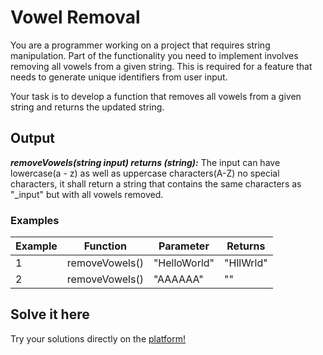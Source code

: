 # Vowel Removal

You are a programmer working on a project that requires string manipulation. Part of the functionality you need to implement involves removing all vowels
from a given string. This is required for a feature that needs to generate unique identifiers from user input.

Your task is to develop a function that removes all vowels from a given string and returns the updated string.

## Output

***removeVowels(string input) returns (string):*** The input can have lowercase(a - z) as well as uppercase characters(A-Z) no special characters,
  it shall return a string that contains the same characters as "_input" but with all vowels removed.

### Examples

|    Example    |    Function    |    Parameter    |    Returns    |
| ----------    | ----------     | -----------     | ----------    |
|      1        |  removeVowels()|  "HelloWorld"   |    "HllWrld"  |
|      2        |  removeVowels()|  "AAAAAA"       |    ""         |

## Solve it here

Try your solutions directly on the [platform!](https://dapp-world.com/problem/vowel-removal/problem)
